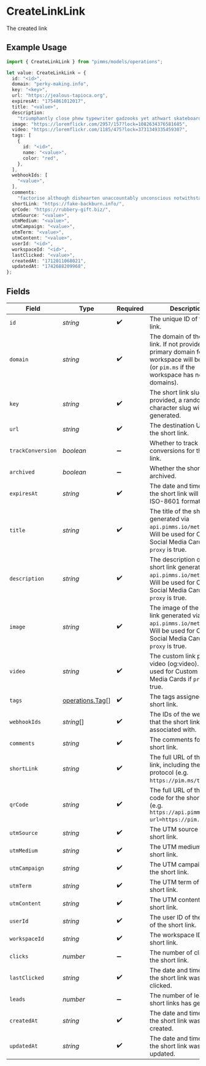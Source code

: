 # CreateLinkLink

The created link

## Example Usage

```typescript
import { CreateLinkLink } from "pimms/models/operations";

let value: CreateLinkLink = {
  id: "<id>",
  domain: "perky-making.info",
  key: "<key>",
  url: "https://jealous-tapioca.org",
  expiresAt: "1754861012017",
  title: "<value>",
  description:
    "triumphantly close phew typewriter gadzooks yet athwart skateboard newsstand",
  image: "https://loremflickr.com/2957/157?lock=1082634376581685",
  video: "https://loremflickr.com/1185/475?lock=3731349335459307",
  tags: [
    {
      id: "<id>",
      name: "<value>",
      color: "red",
    },
  ],
  webhookIds: [
    "<value>",
  ],
  comments:
    "factorise although dishearten unaccountably unconscious notwithstanding but intrepid calculating queasily ha intensely settle pluck shallow meh",
  shortLink: "https://fake-backburn.info/",
  qrCode: "https://rubbery-gift.biz/",
  utmSource: "<value>",
  utmMedium: "<value>",
  utmCampaign: "<value>",
  utmTerm: "<value>",
  utmContent: "<value>",
  userId: "<id>",
  workspaceId: "<id>",
  lastClicked: "<value>",
  createdAt: "1712011068021",
  updatedAt: "1742688209968",
};
```

## Fields

| Field                                                                                                                                           | Type                                                                                                                                            | Required                                                                                                                                        | Description                                                                                                                                     |
| ----------------------------------------------------------------------------------------------------------------------------------------------- | ----------------------------------------------------------------------------------------------------------------------------------------------- | ----------------------------------------------------------------------------------------------------------------------------------------------- | ----------------------------------------------------------------------------------------------------------------------------------------------- |
| `id`                                                                                                                                            | *string*                                                                                                                                        | :heavy_check_mark:                                                                                                                              | The unique ID of the short link.                                                                                                                |
| `domain`                                                                                                                                        | *string*                                                                                                                                        | :heavy_check_mark:                                                                                                                              | The domain of the short link. If not provided, the primary domain for the workspace will be used (or `pim.ms` if the workspace has no domains). |
| `key`                                                                                                                                           | *string*                                                                                                                                        | :heavy_check_mark:                                                                                                                              | The short link slug. If not provided, a random 7-character slug will be generated.                                                              |
| `url`                                                                                                                                           | *string*                                                                                                                                        | :heavy_check_mark:                                                                                                                              | The destination URL of the short link.                                                                                                          |
| `trackConversion`                                                                                                                               | *boolean*                                                                                                                                       | :heavy_minus_sign:                                                                                                                              | Whether to track conversions for the short link.                                                                                                |
| `archived`                                                                                                                                      | *boolean*                                                                                                                                       | :heavy_minus_sign:                                                                                                                              | Whether the short link is archived.                                                                                                             |
| `expiresAt`                                                                                                                                     | *string*                                                                                                                                        | :heavy_check_mark:                                                                                                                              | The date and time when the short link will expire in ISO-8601 format.                                                                           |
| `title`                                                                                                                                         | *string*                                                                                                                                        | :heavy_check_mark:                                                                                                                              | The title of the short link generated via `api.pimms.io/metatags`. Will be used for Custom Social Media Cards if `proxy` is true.               |
| `description`                                                                                                                                   | *string*                                                                                                                                        | :heavy_check_mark:                                                                                                                              | The description of the short link generated via `api.pimms.io/metatags`. Will be used for Custom Social Media Cards if `proxy` is true.         |
| `image`                                                                                                                                         | *string*                                                                                                                                        | :heavy_check_mark:                                                                                                                              | The image of the short link generated via `api.pimms.io/metatags`. Will be used for Custom Social Media Cards if `proxy` is true.               |
| `video`                                                                                                                                         | *string*                                                                                                                                        | :heavy_check_mark:                                                                                                                              | The custom link preview video (og:video). Will be used for Custom Social Media Cards if `proxy` is true.                                        |
| `tags`                                                                                                                                          | [operations.Tag](../../models/operations/tag.md)[]                                                                                              | :heavy_check_mark:                                                                                                                              | The tags assigned to the short link.                                                                                                            |
| `webhookIds`                                                                                                                                    | *string*[]                                                                                                                                      | :heavy_check_mark:                                                                                                                              | The IDs of the webhooks that the short link is associated with.                                                                                 |
| `comments`                                                                                                                                      | *string*                                                                                                                                        | :heavy_check_mark:                                                                                                                              | The comments for the short link.                                                                                                                |
| `shortLink`                                                                                                                                     | *string*                                                                                                                                        | :heavy_check_mark:                                                                                                                              | The full URL of the short link, including the https protocol (e.g. `https://pim.ms/try`).                                                       |
| `qrCode`                                                                                                                                        | *string*                                                                                                                                        | :heavy_check_mark:                                                                                                                              | The full URL of the QR code for the short link (e.g. `https://api.pimms.io/qr?url=https://pim.ms/try`).                                         |
| `utmSource`                                                                                                                                     | *string*                                                                                                                                        | :heavy_check_mark:                                                                                                                              | The UTM source of the short link.                                                                                                               |
| `utmMedium`                                                                                                                                     | *string*                                                                                                                                        | :heavy_check_mark:                                                                                                                              | The UTM medium of the short link.                                                                                                               |
| `utmCampaign`                                                                                                                                   | *string*                                                                                                                                        | :heavy_check_mark:                                                                                                                              | The UTM campaign of the short link.                                                                                                             |
| `utmTerm`                                                                                                                                       | *string*                                                                                                                                        | :heavy_check_mark:                                                                                                                              | The UTM term of the short link.                                                                                                                 |
| `utmContent`                                                                                                                                    | *string*                                                                                                                                        | :heavy_check_mark:                                                                                                                              | The UTM content of the short link.                                                                                                              |
| `userId`                                                                                                                                        | *string*                                                                                                                                        | :heavy_check_mark:                                                                                                                              | The user ID of the creator of the short link.                                                                                                   |
| `workspaceId`                                                                                                                                   | *string*                                                                                                                                        | :heavy_check_mark:                                                                                                                              | The workspace ID of the short link.                                                                                                             |
| `clicks`                                                                                                                                        | *number*                                                                                                                                        | :heavy_minus_sign:                                                                                                                              | The number of clicks on the short link.                                                                                                         |
| `lastClicked`                                                                                                                                   | *string*                                                                                                                                        | :heavy_check_mark:                                                                                                                              | The date and time when the short link was last clicked.                                                                                         |
| `leads`                                                                                                                                         | *number*                                                                                                                                        | :heavy_minus_sign:                                                                                                                              | The number of leads the short links has generated.                                                                                              |
| `createdAt`                                                                                                                                     | *string*                                                                                                                                        | :heavy_check_mark:                                                                                                                              | The date and time when the short link was created.                                                                                              |
| `updatedAt`                                                                                                                                     | *string*                                                                                                                                        | :heavy_check_mark:                                                                                                                              | The date and time when the short link was last updated.                                                                                         |